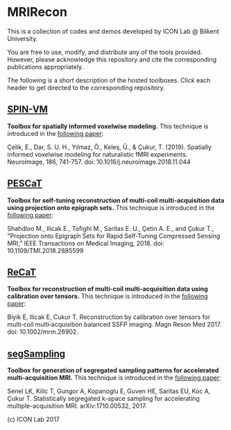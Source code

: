 # MRIRecon 

This is a collection of codes and demos developed by ICON Lab @ Bilkent University.

You are free to use, modify, and distribute any of the tools provided. However, please acknowledge this repository and cite the corresponding publications appropriately.

The following is a short description of the hosted toolboxes. Click each header to get directed to the corresponding repository.

## [SPIN-VM](https://github.com/icon-lab/SPIN-VM)

**Toolbox for spatially informed voxelwise modeling.**
This technique is introduced in the [following paper](https://www.sciencedirect.com/science/article/pii/S1053811918321256):
 
Çelik, E., Dar, S. U. H., Yılmaz, Ö., Keleş, Ü., & Çukur, T. (2019). Spatially informed voxelwise modeling for naturalistic fMRI experiments. NeuroImage, 186, 741-757. doi: 10.1016/j.neuroimage.2018.11.044


## [PESCaT](https://github.com/icon-lab/PESCaT)

**Toolbox for self-tuning reconstruction of multi-coil multi-acquisition data using projection onto epigraph sets.**
This technique is introduced in the [following paper](https://ieeexplore.ieee.org/document/8567963):
 
Shahdloo M., Ilicak E., Tofighi M., Saritas E. U., Çetin A. E., and Çukur T., "Projection onto Epigraph Sets for Rapid Self-Tuning Compressed Sensing MRI," IEEE Transactions on Medical Imaging, 2018. doi: 10.1109/TMI.2018.2885599


## [ReCaT](https://github.com/icon-lab/ReCaT)

**Toolbox for reconstruction of multi-coil multi-acquisition data using calibration over tensors.**
This technique is introduced in the [following paper](https://onlinelibrary.wiley.com/doi/abs/10.1002/mrm.26902):
 
Biyik E, Ilicak E, Cukur T. Reconstruction by calibration over tensors for multi‐coil multi‐acquisition balanced SSFP imaging. Magn Reson Med 2017. doi: 10.1002/mrm.26902.


## [segSampling](https://github.com/icon-lab/segSampling)

**Toolbox for generation of segregated sampling patterns for accelerated multi-acquisition MRI.**
This technique is introduced in the [following paper](https://arxiv.org/abs/1710.00532):
 
Senel LK, Kilic T, Gungor A, Kopanoglu E, Guven HE, Saritas EU, Koc A, Çukur T. Statistically segregated k-space sampling for accelerating multiple-acquisition MRI. arXiv:1710.00532, 2017.



(c) ICON Lab 2017




                      
